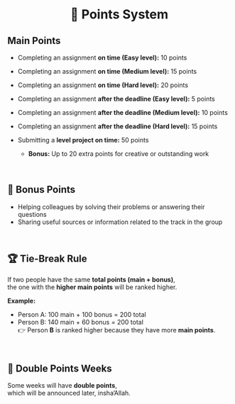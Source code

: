 <div align="center">
  
# 🧮 Points System
</div>

## Main Points

- Completing an assignment **on time (Easy level):** 10 points  
- Completing an assignment **on time (Medium level):** 15 points  
- Completing an assignment **on time (Hard level):** 20 points  

- Completing an assignment **after the deadline (Easy level):** 5 points  
- Completing an assignment **after the deadline (Medium level):** 10 points  
- Completing an assignment **after the deadline (Hard level):** 15 points  

- Submitting a **level project on time:** 50 points  
  - **Bonus:** Up to 20 extra points for creative or outstanding work  

<br>

## 🎁 Bonus Points

- Helping colleagues by solving their problems or answering their questions  
- Sharing useful sources or information related to the track in the group  

<br>

## 🏆 Tie-Break Rule

If two people have the same **total points (main + bonus)**,  
the one with the **higher main points** will be ranked higher.  

**Example:**  

- Person A: 100 main + 100 bonus = 200 total  
- Person B: 140 main + 60 bonus = 200 total  
👉 Person **B** is ranked higher because they have more **main points**.  

<br>

## 🔄 Double Points Weeks

Some weeks will have **double points**,  
which will be announced later, insha’Allah.
